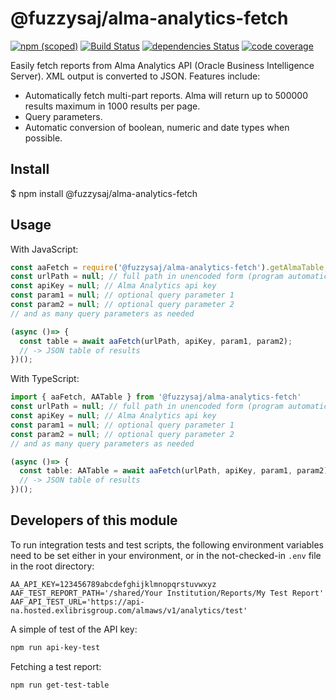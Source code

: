 # @fuzzysaj/alma-analytics-fetch

[![npm (scoped)](https://img.shields.io/npm/v/@fuzzysaj/alma-analytics-fetch.svg)](https://www.npmjs.com/package/@fuzzysaj/alma-analytics-fetch) [![Build Status](https://travis-ci.org/fuzzysaj/alma-analytics-fetch.svg?branch=master)](https://travis-ci.org/fuzzysaj/alma-analytics-fetch) [![dependencies Status](https://david-dm.org/fuzzysaj/alma-analytics-fetch/status.svg)](https://david-dm.org/fuzzysaj/alma-analytics-fetch) [![code coverage]( https://img.shields.io/codecov/c/github/fuzzysaj/alma-analytics-fetch.svg)](https://codecov.io/gh/fuzzysaj/alma-analytics-fetch)

Easily fetch reports from Alma Analytics API (Oracle Business Intelligence Server).  XML output is converted to JSON.  Features include:
* Automatically fetch multi-part reports.  Alma will return up to 500000 results maximum in 1000 results per page.
* Query parameters.
* Automatic conversion of boolean, numeric and date types when possible.

## Install

$ npm install @fuzzysaj/alma-analytics-fetch

## Usage

With JavaScript:

```js
const aaFetch = require('@fuzzysaj/alma-analytics-fetch').getAlmaTable;
const urlPath = null; // full path in unencoded form (program automatically does URL encoding).
const apiKey = null; // Alma Analytics api key
const param1 = null; // optional query parameter 1
const param2 = null; // optional query parameter 2
// and as many query parameters as needed

(async ()=> {
  const table = await aaFetch(urlPath, apiKey, param1, param2);
  // -> JSON table of results
})();
```

With TypeScript:

```ts
import { aaFetch, AATable } from '@fuzzysaj/alma-analytics-fetch'
const urlPath = null; // full path in unencoded form (program automatically does URL encoding).
const apiKey = null; // Alma Analytics api key
const param1 = null; // optional query parameter 1
const param2 = null; // optional query parameter 2
// and as many query parameters as needed

(async ()=> {
  const table: AATable = await aaFetch(urlPath, apiKey, param1, param2);
  // -> JSON table of results
})();
```

## Developers of this module

To run integration tests and test scripts, the following environment variables
need to be set either in your environment, or in the not-checked-in `.env` file
in the root directory:

```
AA_API_KEY=123456789abcdefghijklmnopqrstuvwxyz
AAF_TEST_REPORT_PATH='/shared/Your Institution/Reports/My Test Report'
AAF_API_TEST_URL='https://api-na.hosted.exlibrisgroup.com/almaws/v1/analytics/test'
```

A simple of test of the API key:
```bash
npm run api-key-test
```

Fetching a test report:
```bash
npm run get-test-table
```